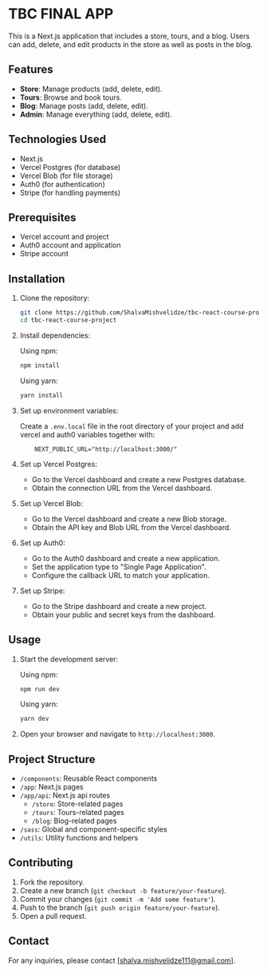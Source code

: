 # TBC FINAL APP

This is a Next.js application that includes a store, tours, and a blog. Users can add, delete, and edit products in the store as well as posts in the blog.

## Features

- **Store**: Manage products (add, delete, edit).
- **Tours**: Browse and book tours.
- **Blog**: Manage posts (add, delete, edit).
- **Admin**: Manage everything (add, delete, edit).

## Technologies Used

- Next.js
- Vercel Postgres (for database)
- Vercel Blob (for file storage)
- Auth0 (for authentication)
- Stripe (for handling payments)

## Prerequisites

- Vercel account and project
- Auth0 account and application
- Stripe account

## Installation

1. Clone the repository:

   ```bash
   git clone https://github.com/ShalvaMishvelidze/tbc-react-course-project
   cd tbc-react-course-project
   ```

2. Install dependencies:

   Using npm:

   ```bash
   npm install
   ```

   Using yarn:

   ```bash
   yarn install
   ```

3. Set up environment variables:

   Create a `.env.local` file in the root directory of your project and add vercel and auth0 variables together with:

   ```plaintext
       NEXT_PUBLIC_URL="http://localhost:3000/"
   ```

4. Set up Vercel Postgres:

   - Go to the Vercel dashboard and create a new Postgres database.
   - Obtain the connection URL from the Vercel dashboard.

5. Set up Vercel Blob:

   - Go to the Vercel dashboard and create a new Blob storage.
   - Obtain the API key and Blob URL from the Vercel dashboard.

6. Set up Auth0:

   - Go to the Auth0 dashboard and create a new application.
   - Set the application type to "Single Page Application".
   - Configure the callback URL to match your application.

7. Set up Stripe:

   - Go to the Stripe dashboard and create a new project.
   - Obtain your public and secret keys from the dashboard.

## Usage

1. Start the development server:

   Using npm:

   ```bash
   npm run dev
   ```

   Using yarn:

   ```bash
   yarn dev
   ```

2. Open your browser and navigate to `http://localhost:3000`.

## Project Structure

- `/components`: Reusable React components
- `/app`: Next.js pages
- `/app/api`: Next.js api routes
  - `/store`: Store-related pages
  - `/tours`: Tours-related pages
  - `/blog`: Blog-related pages
- `/sass`: Global and component-specific styles
- `/utils`: Utility functions and helpers

## Contributing

1. Fork the repository.
2. Create a new branch (`git checkout -b feature/your-feature`).
3. Commit your changes (`git commit -m 'Add some feature'`).
4. Push to the branch (`git push origin feature/your-feature`).
5. Open a pull request.

## Contact

For any inquiries, please contact [shalva.mishvelidze111@gmail.com].
